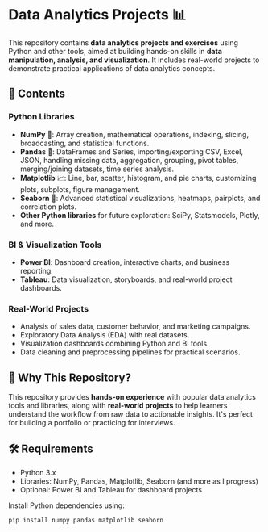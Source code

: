 # Data Analytics Projects 📊

This repository contains **data analytics projects and exercises** using Python and other tools, aimed at building hands-on skills in **data manipulation, analysis, and visualization**. It includes real-world projects to demonstrate practical applications of data analytics concepts.

## 📌 Contents

### Python Libraries
- **NumPy** 🔢: Array creation, mathematical operations, indexing, slicing, broadcasting, and statistical functions.
- **Pandas** 🐼: DataFrames and Series, importing/exporting CSV, Excel, JSON, handling missing data, aggregation, grouping, pivot tables, merging/joining datasets, time series analysis.
- **Matplotlib** 📈: Line, bar, scatter, histogram, and pie charts, customizing plots, subplots, figure management.
- **Seaborn** 🎨: Advanced statistical visualizations, heatmaps, pairplots, and correlation plots.
- **Other Python libraries** for future exploration: SciPy, Statsmodels, Plotly, and more.

### BI & Visualization Tools
- **Power BI**: Dashboard creation, interactive charts, and business reporting.
- **Tableau**: Data visualization, storyboards, and real-world project dashboards.

### Real-World Projects
- Analysis of sales data, customer behavior, and marketing campaigns.
- Exploratory Data Analysis (EDA) with real datasets.
- Visualization dashboards combining Python and BI tools.
- Data cleaning and preprocessing pipelines for practical scenarios.

## 🚀 Why This Repository?
This repository provides **hands-on experience** with popular data analytics tools and libraries, along with **real-world projects** to help learners understand the workflow from raw data to actionable insights. It's perfect for building a portfolio or practicing for interviews.

## 🛠️ Requirements
- Python 3.x
- Libraries: NumPy, Pandas, Matplotlib, Seaborn (and more as I progress)
- Optional: Power BI and Tableau for dashboard projects

Install Python dependencies using:
```bash
pip install numpy pandas matplotlib seaborn
